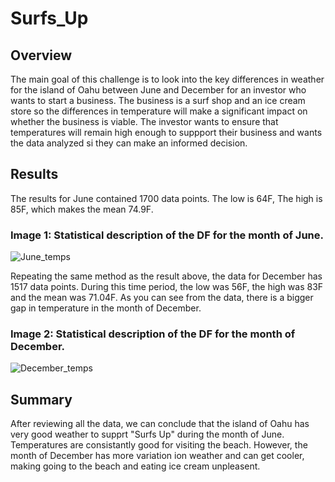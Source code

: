# Surfs_Up

## Overview

The main goal of this challenge is to look into the key differences in weather for the island of Oahu between June and December for an investor who wants to start a business. The business is a surf shop and an ice cream store so the differences in temperature will make a significant impact on whether the business is viable. The investor wants to ensure that temperatures will remain high enough to suppport their business and wants the data analyzed si they can make an informed decision.

## Results 

The results for June contained 1700 data points. The low is 64F, The high is 85F, which makes the mean 74.9F.

### Image 1: Statistical description of the DF for the month of June.
![June_temps](https://user-images.githubusercontent.com/119640010/219204876-86be33de-7793-4ec4-96c5-81556185c337.PNG)

Repeating the same method as the result above, the data for December has 1517 data points. During this time period, the low was 56F, the high was 83F and the mean was 71.04F. As you can see from the data, there is a bigger gap in temperature in the month of December.

### Image 2: Statistical description of the DF for the month of December.
![December_temps](https://user-images.githubusercontent.com/119640010/219204899-154bac23-c5f1-4bfb-a335-1ad8fa156a1e.PNG)


## Summary

After reviewing all the data, we can conclude that the island of Oahu has very good weather to supprt "Surfs Up" during the month of June. Temperatures are consistantly good for visiting the beach. However, the month of December has more variation ion weather and can get cooler, making going to the beach and eating ice cream unpleasent. 
